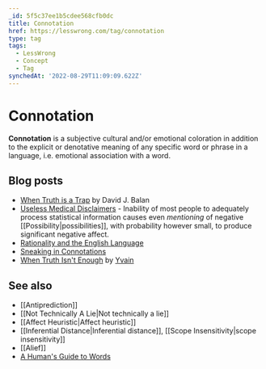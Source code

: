 ```yaml
---
_id: 5f5c37ee1b5cdee568cfb0dc
title: Connotation
href: https://lesswrong.com/tag/connotation
type: tag
tags:
  - LessWrong
  - Concept
  - Tag
synchedAt: '2022-08-29T11:09:09.622Z'
---
```

# Connotation

**Connotation** is a subjective cultural and/or emotional coloration in addition to the explicit or denotative meaning of any specific word or phrase in a language, i.e. emotional association with a word.

## Blog posts

- [When Truth is a Trap](http://www.overcomingbias.com/2006/12/when_truth_is_a.html) by David J. Balan
- [Useless Medical Disclaimers](http://lesswrong.com/lw/h4/useless_medical_disclaimers/) \- Inability of most people to adequately process statistical information causes even _mentioning_ of negative [[Possibility|possibilities]], with probability however small, to produce significant negative affect.
- [Rationality and the English Language](http://lesswrong.com/lw/jc/rationality_and_the_english_language/)
- [Sneaking in Connotations](http://lesswrong.com/lw/ny/sneaking_in_connotations/)
- [When Truth Isn't Enough](http://lesswrong.com/lw/4h/when_truth_isnt_enough/) by [Yvain](https://wiki.lesswrong.com/wiki/Yvain)

## See also

- [[Antiprediction]]
- [[Not Technically A Lie|Not technically a lie]]
- [[Affect Heuristic|Affect heuristic]]
- [[Inferential Distance|Inferential distance]], [[Scope Insensitivity|scope insensitivity]]
- [[Alief]]
- [A Human's Guide to Words](https://wiki.lesswrong.com/wiki/A_Human's_Guide_to_Words)